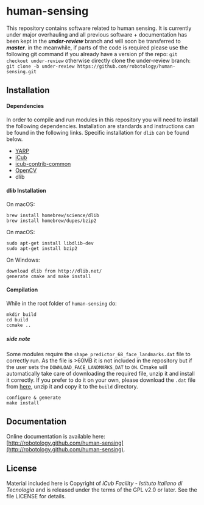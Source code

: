 # human-sensing
This repository contains software related to human sensing.
It is currently under major overhauling and all previous software + documentation has been kept in the ***under-review*** branch and will soon be transferred to ***master***. in the meanwhile, if parts of the code is required please use the following git command if you already have a version pf the repo: ```git checkout under-review``` otherwise directly clone the under-review branch: ```git clone -b under-review https://github.com/robotology/human-sensing.git```

## Installation

#### Dependencies
In order to compile and run modules in this repository you will need to install the following dependencies.
Installation are standards and instructions can be found in the following links. Specific installation for ```dlib``` can be found below.
- [YARP](https://github.com/robotology/yarp)
- [iCub](https://github.com/robotology/icub-main)
- [icub-contrib-common](https://github.com/robotology/icub-contrib-common)
- [OpenCV](http://opencv.org/downloads.html)
-  dlib

#### dlib Installation
On macOS:

    brew install homebrew/science/dlib
    brew install homebrew/dupes/bzip2

On macOS:

    sudo apt-get install libdlib-dev
    sudo apt-get install bzip2

On Windows:

    download dlib from http://dlib.net/
    generate cmake and make install

#### Compilation

While in the root folder of ```human-sensing``` do:

    mkdir build
    cd build
    ccmake ..

##### side note
Some modules require the ```shape_predictor_68_face_landmarks.dat``` file to correctly run.
As the file is >60MB it is not included in the repository but if the user sets the ```DOWNLOAD_FACE_LANDMARKS_DAT``` to ```ON```.
Cmake will automatically take care of downloading the required file, unzip it and install it correctly.
If you prefer to do it on your own, please download the ```.dat``` file from [here](http://dlib.net/files/shape_predictor_68_face_landmarks.dat.bz2), unzip it and copy it to the ```build``` directory.

    configure & generate
    make install

## Documentation
Online documentation is available here: [http://robotology.github.com/human-sensing](http://robotology.github.com/human-sensing).

## License

Material included here is Copyright of _iCub Facility - Istituto Italiano di Tecnologia_ and is released under the terms of the GPL v2.0 or later. See the file LICENSE for details.
